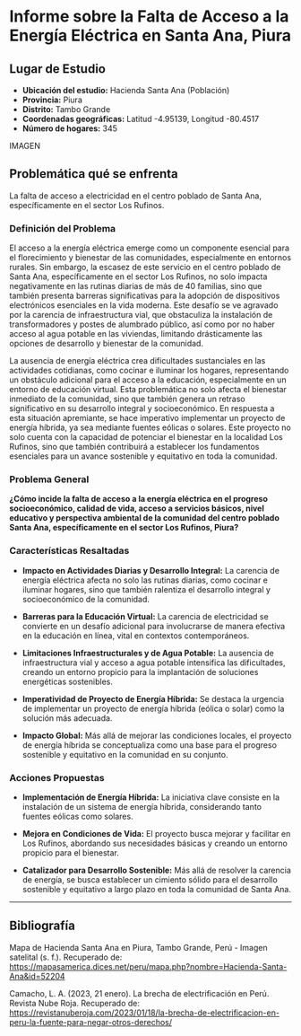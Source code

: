 # Informe sobre la Falta de Acceso a la Energía Eléctrica en Santa Ana, Piura

## Lugar de Estudio
- **Ubicación del estudio:** Hacienda Santa Ana (Población)
- **Provincia:** Piura
- **Distrito:** Tambo Grande
- **Coordenadas geográficas:** Latitud -4.95139, Longitud -80.4517
- **Número de hogares:** 345

IMAGEN

## Problemática qué se enfrenta
La falta de acceso a electricidad en el centro poblado de Santa Ana, específicamente en el sector Los Rufinos.

### Definición del Problema
El acceso a la energía eléctrica emerge como un componente esencial para el florecimiento y bienestar de las comunidades, especialmente en entornos rurales. Sin embargo, la escasez de este servicio en el centro poblado de Santa Ana, específicamente en el sector Los Rufinos, no solo impacta negativamente en las rutinas diarias de más de 40 familias, sino que también presenta barreras significativas para la adopción de dispositivos electrónicos esenciales en la vida moderna. Este desafío se ve agravado por la carencia de infraestructura vial, que obstaculiza la instalación de transformadores y postes de alumbrado público, así como por no haber acceso al agua potable en las viviendas, limitando drásticamente las opciones de desarrollo y bienestar de la comunidad.


La ausencia de energía eléctrica crea dificultades sustanciales en las actividades cotidianas, como cocinar e iluminar los hogares, representando un obstáculo adicional para el acceso a la educación, especialmente en un entorno de educación virtual. Esta problemática no solo afecta el bienestar inmediato de la comunidad, sino que también genera un retraso significativo en su desarrollo integral y socioeconómico. En respuesta a esta situación apremiante, se hace imperativo implementar un proyecto de energía híbrida, ya sea mediante fuentes eólicas o solares. Este proyecto no solo cuenta con la capacidad de potenciar el bienestar en la localidad Los Rufinos, sino que también contribuirá a establecer los fundamentos esenciales para un avance sostenible y equitativo en toda la comunidad.


### Problema General
**¿Cómo incide la falta de acceso a la energía eléctrica en el progreso  socioeconómico, calidad de vida, acceso a servicios básicos, nivel educativo y perspectiva ambiental de la comunidad del centro poblado Santa Ana, específicamente en el sector Los Rufinos, Piura?**

### Características Resaltadas
- **Impacto en Actividades Diarias y Desarrollo Integral:** La carencia de energía eléctrica afecta no solo las rutinas diarias, como cocinar e iluminar hogares, sino que también ralentiza el desarrollo integral y socioeconómico de la comunidad.

- **Barreras para la Educación Virtual:** La carencia de electricidad se convierte en un desafío adicional para involucrarse de manera efectiva en la educación en línea, vital en contextos contemporáneos.

- **Limitaciones Infraestructurales y de Agua Potable:** La ausencia de infraestructura vial y acceso a agua potable intensifica las dificultades, creando un entorno propicio para la implantación de soluciones energéticas sostenibles.

- **Imperatividad de Proyecto de Energía Híbrida:**
Se destaca la urgencia de implementar un proyecto de energía híbrida (eólica o solar) como la solución más adecuada.

- **Impacto Global:** Más allá de mejorar las condiciones locales, el proyecto de energía híbrida se conceptualiza como una base para el progreso sostenible y equitativo en la comunidad en su conjunto.


### Acciones Propuestas
- **Implementación de Energía Híbrida:** La iniciativa clave consiste en la instalación de un sistema de energía híbrida, considerando tanto fuentes eólicas como solares.

- **Mejora en Condiciones de Vida:** El proyecto busca mejorar y facilitar en Los Rufinos, abordando sus necesidades básicas y creando un entorno propicio para el bienestar.

- **Catalizador para Desarrollo Sostenible:** Más allá de resolver la carencia de energía, se busca establecer un cimiento sólido para el desarrollo sostenible y equitativo a largo plazo en toda la comunidad de Santa Ana.

---
## Bibliografía
Mapa de Hacienda Santa Ana en Piura, Tambo Grande, Perú - Imagen satelital (s. f.). Recuperado de:
https://mapasamerica.dices.net/peru/mapa.php?nombre=Hacienda-Santa-Ana&id=52204

Camacho, L. A. (2023, 21 enero). La brecha de electrificación en Perú. Revista Nube Roja. Recuperado de:
https://revistanuberoja.com/2023/01/18/la-brecha-de-electrificacion-en-peru-la-fuente-para-negar-otros-derechos/
